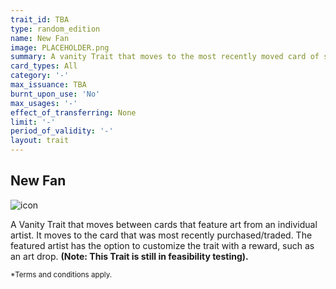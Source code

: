 ```yaml
---
trait_id: TBA
type: random_edition
name: New Fan
image: PLACEHOLDER.png
summary: A vanity Trait that moves to the most recently moved card of specified artist.
card_types: All
category: '-'
max_issuance: TBA
burnt_upon_use: 'No'
max_usages: '-'
effect_of_transferring: None
limit: '-'
period_of_validity: '-'
layout: trait
---
```


## New Fan

![icon](/assets/images/trait-icons/{{page.image}})

 A Vanity Trait that moves between cards that feature art from an individual artist. It moves to the card that was most recently purchased/traded. The featured artist has the option to customize the trait with a reward, such as an art drop. **(Note: This Trait is still in feasibility testing).**

<small>*Terms and conditions apply.</small>

